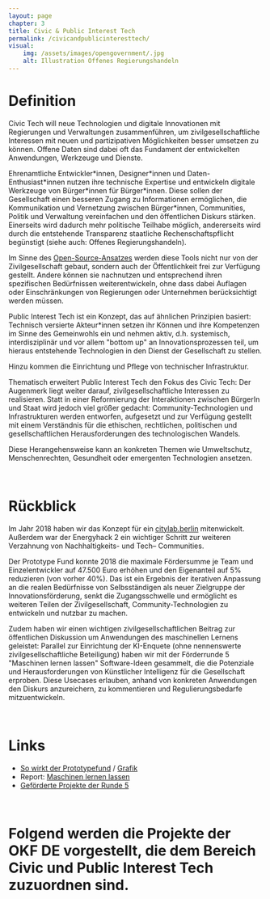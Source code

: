 ```yaml
---
layout: page
chapter: 3
title: Civic & Public Interest Tech
permalink: /civicandpublicinteresttech/
visual:
    img: /assets/images/opengovernment/.jpg
    alt: Illustration Offenes Regierungshandeln
---
```


# Definition

Civic Tech will neue Technologien und digitale Innovationen mit Regierungen und Verwaltungen zusammenführen, um zivilgesellschaftliche Interessen mit neuen und partizipativen Möglichkeiten besser umsetzen zu können. Offene Daten sind dabei oft das Fundament der entwickelten Anwendungen, Werkzeuge und Dienste.  

Ehrenamtliche Entwickler\*innen, Designer\*innen und Daten-Enthusiast\*innen nutzen ihre technische Expertise und entwickeln digitale Werkzeuge von Bürger\*innen für Bürger*innen.  Diese sollen der Gesellschaft einen besseren Zugang zu Informationen ermöglichen, die Kommunikation und Vernetzung zwischen Bürger\*innen, Communities, Politik und Verwaltung vereinfachen und den öffentlichen Diskurs stärken. Einerseits wird dadurch mehr politische Teilhabe möglich, andererseits wird durch die entstehende Transparenz staatliche Rechenschaftspflicht begünstigt (siehe auch: Offenes Regierungshandeln). 

Im Sinne des [Open-Source-Ansatzes](https://en.wikipedia.org/wiki/Open-source_software) werden diese Tools nicht nur von der Zivilgesellschaft gebaut, sondern auch der Öffentlichkeit frei zur Verfügung gestellt. Andere können sie nachnutzen und entsprechend ihren spezifischen Bedürfnissen weiterentwickeln, ohne dass dabei Auflagen oder Einschränkungen von Regierungen oder Unternehmen berücksichtigt werden müssen.

Public Interest Tech ist ein Konzept, das auf ähnlichen Prinzipien basiert: Technisch versierte Akteur*innen setzen ihr Können und ihre Kompetenzen im Sinne des Gemeinwohls ein und nehmen aktiv, d.h. systemisch, interdisziplinär und vor allem "bottom up" an Innovationsprozessen teil, um hieraus entstehende Technologien in den Dienst der Gesellschaft zu stellen. 

Hinzu kommen die Einrichtung und Pflege von technischer Infrastruktur. 

Thematisch erweitert Public Interest Tech den Fokus des Civic Tech: Der Augenmerk liegt weiter darauf, zivilgesellschaftliche Interessen zu realisieren. Statt in einer Reformierung der Interaktionen zwischen BürgerIn und Staat wird jedoch viel größer gedacht: Community-Technologien und Infrastrukturen werden entworfen, aufgesetzt und zur Verfügung gestellt mit einem Verständnis für die ethischen, rechtlichen, politischen und gesellschaftlichen Herausforderungen des technologischen Wandels.

Diese Herangehensweise kann an konkreten Themen wie Umweltschutz, Menschenrechten, Gesundheit oder emergenten Technologien ansetzen. 

<br>

# Rückblick

Im Jahr 2018 haben wir das Konzept für ein [citylab.berlin](https://okfn.de/blog/2018/06/make-city-citylab-berlin/) mitenwickelt. Außerdem war der Energyhack 2 ein wichtiger Schritt zur weiteren Verzahnung von Nachhaltigkeits- und Tech– Communities.

Der Prototype Fund konnte 2018 die maximale Fördersumme je Team und Einzelentwickler auf 47.500 Euro erhöhen und den Eigenanteil auf 5% reduzieren (von vorher 40%). Das ist ein Ergebnis der iterativen Anpassung an die realen Bedürfnisse von Selbsständigen als neuer Zielgruppe der Innovationsförderung, senkt die Zugangsschwelle und ermöglicht es weiteren Teilen der Zivilgesellschaft, Community-Technologien zu entwickeln und nutzbar zu machen.  

Zudem haben wir einen wichtigen zivilgesellschaftlichen Beitrag zur öffentlichen Diskussion um Anwendungen des maschinellen Lernens geleistet: Parallel zur Einrichtung der KI-Enquete (ohne nennenswerte zivilgesellschaftliche Beteiligung) haben wir mit der Förderrunde 5 "Maschinen lernen lassen" Software-Ideen gesammelt, die die Potenziale und Herausforderungen von Künstlicher Intelligenz für die Gesellschaft erproben. Diese Usecases erlauben, anhand von konkreten Anwendungen den Diskurs anzureichern, zu kommentieren und Regulierungsbedarfe mitzuentwickeln.

<br>

# Links 

* [So wirkt der Prototypefund](https://prototypefund.de/prototypeworks-so-wirkt-der-prototype-fund-ein-zwischenbericht-in-7-grafiken/) / [Grafik](https://prototypefund.de/wp-content/uploads/2019/03/190319_der_prototype_fund_in_zahlen_DE.pdf) 
* Report: [Maschinen lernen lassen](https://prototypefund.de/wp-content/uploads/2019/03/Begleitforschung-Rundenschwerpunkt-Kohorte-5.pdf)
* [Geförderte Projekte der Runde 5](https://prototypefund.de/projects/round-5/)

<br> 

# Folgend werden die Projekte der OKF DE vorgestellt, die dem Bereich Civic und Public Interest Tech zuzuordnen sind.
